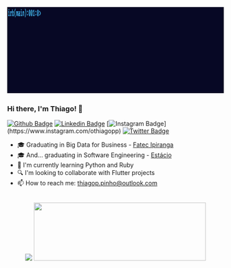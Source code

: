 <img src="welcome_ruby.gif" height="200">

### Hi there, I'm Thiago! 👋

[![Github Badge](https://img.shields.io/badge/-Github-000?style=for-the-badge&logo=Github&logoColor=white&link=https://github.com/thiagopinho)](https://github.com/thiagopinho)
[![Linkedin Badge](https://img.shields.io/badge/-LinkedIn-blue?style=for-the-badge&logo=Linkedin&logoColor=white&link=https://www.linkedin.com/in/thiagopereirapinho/)](https://www.linkedin.com/in/othiagopp/)
[![Instagram Badge](https://img.shields.io/badge/-Instagram-BF008C?style=for-the-badge&logo=Instagram&logoColor=white&link=https://www.instagram.com/othiagopp")](https://www.instagram.com/othiagopp) 
[![Twitter Badge](https://img.shields.io/badge/-Twitter-1DA1F2?style=for-the-badge&logo=twitter&logoColor=white&link=https://www.twitter.com/othiagopp)](https://www.twitter.com/othiagopp) 

- 🎓 Graduating in Big Data for Business - <a href="http://www.fatecipiranga.edu.br/"> Fatec Ipiranga</a> <br>
- 🎓 And... graduating in Software Engineering - <a href="https://estacio.br/"> Estácio</a> <br>
- 📖 I'm currently learning Python and Ruby
- 🔍️ I'm looking to collaborate with Flutter projects
- 📫 How to reach me: thiagop.pinho@outlook.com <br><br>

<p align = "center">
<img src="https://github-readme-stats.vercel.app/api/wakatime?username=thiagopinho&hide=css,xml,html,text,java,git,Git%20Config,markdown,json,groovy,other,php,properties&theme=jolly") width="400">
<img src="https://github-readme-stats.vercel.app/api?username=thiagopinho&show_icons=true&theme=jolly" height="135" width="400">
</p>
